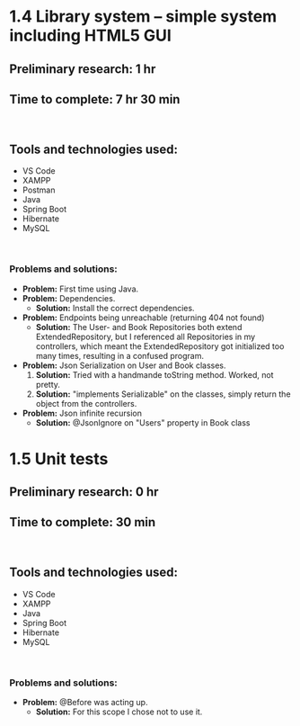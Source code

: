 # 1.4 Library system – simple system including HTML5 GUI

## Preliminary research: 1 hr
## Time to complete: 7 hr 30 min

<br> 

## Tools and technologies used:
* VS Code
* XAMPP
* Postman
* Java
* Spring Boot
* Hibernate
* MySQL


<br>

### Problems and solutions:
* **Problem:** First time using Java.
* **Problem:** Dependencies.
    * **Solution:** Install the correct dependencies.
* **Problem:** Endpoints being unreachable (returning 404 not found)
    * **Solution:** The User- and Book Repositories both extend ExtendedRepository, but I referenced all Repositories in my controllers, which meant the ExtendedRepository got initialized too many times, resulting in a confused program.
* **Problem:** Json Serialization on User and Book classes.
     1. **Solution:** Tried with a handmande toString method. Worked, not pretty.
     2. **Solution:** "implements Serializable" on the classes, simply return the object from the controllers.
* **Problem:** Json infinite recursion
    * **Solution:** @JsonIgnore on "Users" property in Book class


# 1.5 Unit tests

## Preliminary research: 0 hr
## Time to complete: 30 min

<br> 

## Tools and technologies used:
* VS Code
* XAMPP
* Java
* Spring Boot
* Hibernate
* MySQL

<br>

### Problems and solutions:
* **Problem:** @Before was acting up.
    * **Solution:** For this scope I chose not to use it.